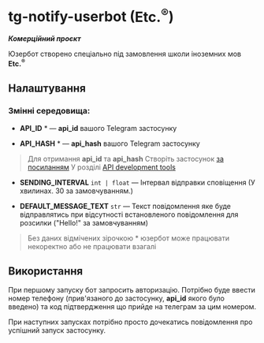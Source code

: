 # tg-notify-userbot (**Etc.<sup>®</sup>**)

***Комерційний проєкт***

Юзербот створено спеціально під замовлення школи іноземних мов **Etc.<sup>®</sup>**

## Налаштування

### Змінні середовища:

+ **API_ID** * — **api_id** вашого Telegram застосунку
- **API_HASH** * — **api_hash** вашого Telegram застосунку
> Для отримання **api_id** та **api_hash** Створіть застосунок [за посиланням](https://my.telegram.org/auth) У розділі [API development tools](https://my.telegram.org/apps)
+ **SENDING_INTERVAL** `int | float` — Інтервал відправки сповіщення (У хвилинах. 30 за замовчуванням.)
- **DEFAULT_MESSAGE_TEXT** `str` — Текст повідомлення яке буде відправлятись при відсутності встановленого повідомлення для розсилки ("Hello!" за замовчуванням)

> Без даних відмічених зірочкою * юзербот може працювати некоректно або не працювати взагалі

## Використання

При першому запуску бот запросить авторизацію. Потрібно буде ввести номер телефону (прив'язаного до застосунку, **api_id** якого було введено) та код підтвердження що прийде на телеграм за цим номером.

При наступних запусках потрібно просто дочекатись повідомлення про успішний запуск застосунку.
